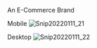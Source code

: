 An E-Commerce Brand

Mobile
![Snip20220111_21](https://user-images.githubusercontent.com/35585621/149063273-43a96083-c35a-4d09-a23e-3b448671730d.png)

Desktop
![Snip20220111_22](https://user-images.githubusercontent.com/35585621/149063470-7eab765a-b7ad-43df-8e7a-0a3de990f41d.png)
